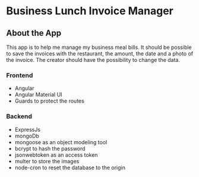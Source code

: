 # Business Lunch Invoice Manager

## About the App
This app is to help me manage my business meal bills.
It should be possible to save the invoices with the restaurant, the amount, the date and a photo of the invoice. The creator should have the possibility to change the data. 

### Frontend
- Angular
- Angular Material UI
- Guards to protect the routes

### Backend
- ExpressJs
- mongoDb
- mongoose as an object modeling tool
- bcrypt to hash the password
- jsonwebtoken as an access token
- multer to store the images
- node-cron to reset the database to the origin

